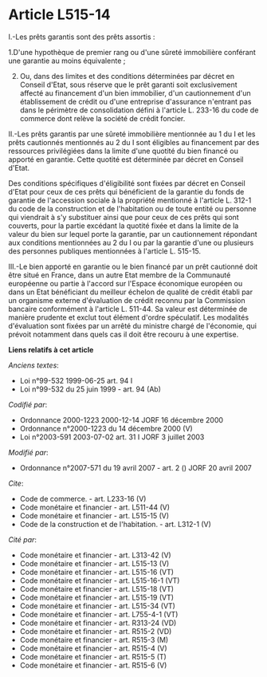 # Article L515-14

I.-Les prêts garantis sont des prêts assortis : 

1.D'une hypothèque de premier rang ou d'une sûreté immobilière conférant une garantie au moins équivalente ; 

2. Ou, dans des limites et des conditions déterminées par décret en Conseil d'Etat, sous réserve que le prêt garanti soit
exclusivement affecté au financement d'un bien immobilier, d'un cautionnement d'un établissement de crédit ou d'une
entreprise d'assurance n'entrant pas dans le périmètre de consolidation défini à l'article L. 233-16 du code de commerce dont
relève la société de crédit foncier. 

II.-Les prêts garantis par une sûreté immobilière mentionnée au 1 du I et les prêts cautionnés mentionnés au 2 du I sont
éligibles au financement par des ressources privilégiées dans la limite d'une quotité du bien financé ou apporté en garantie.
Cette quotité est déterminée par décret en Conseil d'Etat. 

Des conditions spécifiques d'éligibilité sont fixées par décret en Conseil d'Etat pour ceux de ces prêts qui bénéficient de
la garantie du fonds de garantie de l'accession sociale à la propriété mentionné à l'article L. 312-1 du code de la
construction et de l'habitation ou de toute entité ou personne qui viendrait à s'y substituer ainsi que pour ceux de ces
prêts qui sont couverts, pour la partie excédant la quotité fixée et dans la limite de la valeur du bien sur lequel porte la
garantie, par un cautionnement répondant aux conditions mentionnées au 2 du I ou par la garantie d'une ou plusieurs des
personnes publiques mentionnées à l'article L. 515-15. 

III.-Le bien apporté en garantie ou le bien financé par un prêt cautionné doit être situé en France, dans un autre Etat
membre de la Communauté européenne ou partie à l'accord sur l'Espace économique européen ou dans un Etat bénéficiant du
meilleur échelon de qualité de crédit établi par un organisme externe d'évaluation de crédit reconnu par la Commission
bancaire conformément à l'article L. 511-44. Sa valeur est déterminée de manière prudente et exclut tout élément d'ordre
spéculatif. Les modalités d'évaluation sont fixées par un arrêté du ministre chargé de l'économie, qui prévoit notamment dans
quels cas il doit être recouru à une expertise.

**Liens relatifs à cet article**

_Anciens textes_:

  - Loi n°99-532 1999-06-25 art. 94 I
  - Loi n°99-532 du 25 juin 1999 - art. 94 (Ab)

_Codifié par_:

  - Ordonnance 2000-1223 2000-12-14 JORF 16 décembre 2000
  - Ordonnance n°2000-1223 du 14 décembre 2000 (V)
  - Loi n°2003-591 2003-07-02 art. 31 I JORF 3 juillet 2003

_Modifié par_:

  - Ordonnance n°2007-571 du 19 avril 2007 - art. 2 () JORF 20 avril 2007

_Cite_:

  - Code de commerce. - art. L233-16 (V)
  - Code monétaire et financier - art. L511-44 (V)
  - Code monétaire et financier - art. L515-15 (V)
  - Code de la construction et de l'habitation. - art. L312-1 (V)

_Cité par_:

  - Code monétaire et financier - art. L313-42 (V)
  - Code monétaire et financier - art. L515-13 (V)
  - Code monétaire et financier - art. L515-16 (VT)
  - Code monétaire et financier - art. L515-16-1 (VT)
  - Code monétaire et financier - art. L515-18 (VT)
  - Code monétaire et financier - art. L515-19 (VT)
  - Code monétaire et financier - art. L515-34 (VT)
  - Code monétaire et financier - art. L755-4-1 (VT)
  - Code monétaire et financier - art. R313-24 (VD)
  - Code monétaire et financier - art. R515-2 (VD)
  - Code monétaire et financier - art. R515-3 (M)
  - Code monétaire et financier - art. R515-4 (V)
  - Code monétaire et financier - art. R515-5 (T)
  - Code monétaire et financier - art. R515-6 (V)

